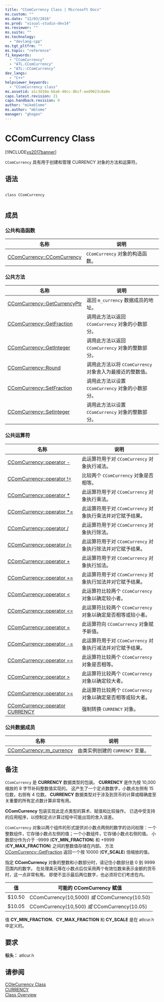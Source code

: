 ```yaml
---
title: "CComCurrency Class | Microsoft Docs"
ms.custom: ""
ms.date: "12/03/2016"
ms.prod: "visual-studio-dev14"
ms.reviewer: ""
ms.suite: ""
ms.technology: 
  - "devlang-cpp"
ms.tgt_pltfrm: ""
ms.topic: "reference"
f1_keywords: 
  - "CComCurrency"
  - "ATL.CComCurrency"
  - "ATL::CComCurrency"
dev_langs: 
  - "C++"
helpviewer_keywords: 
  - "CComCurrency class"
ms.assetid: a1c3d10a-bba6-40cc-8bcf-aed9023c8a9e
caps.latest.revision: 21
caps.handback.revision: 9
author: "mikeblome"
ms.author: "mblome"
manager: "ghogen"
---
```

# CComCurrency Class
[!INCLUDE[vs2017banner](../../assembler/inline/includes/vs2017banner.md)]

`CComCurrency` 具有用于创建和管理 CURRENCY 对象的方法和运算符。  
  
## 语法  
  
```  
  
class CComCurrency  
  
```  
  
## 成员  
  
### 公共构造函数  
  
|名称|说明|  
|--------|--------|  
|[CComCurrency::CComCurrency](../Topic/CComCurrency::CComCurrency.md)|`CComCurrency` 对象的构造函数。|  
  
### 公共方法  
  
|名称|说明|  
|--------|--------|  
|[CComCurrency::GetCurrencyPtr](../Topic/CComCurrency::GetCurrencyPtr.md)|返回 `m_currency` 数据成员的地址。|  
|[CComCurrency::GetFraction](../Topic/CComCurrency::GetFraction.md)|调用此方法以返回 `CComCurrency` 对象的小数部分。|  
|[CComCurrency::GetInteger](../Topic/CComCurrency::GetInteger.md)|调用此方法以返回 `CComCurrency` 对象的整数部分。|  
|[CComCurrency::Round](../Topic/CComCurrency::Round.md)|调用此方法以将 `CComCurrency` 对象舍入为最接近的整数值。|  
|[CComCurrency::SetFraction](../Topic/CComCurrency::SetFraction.md)|调用此方法以设置 `CComCurrency` 对象的小数部分。|  
|[CComCurrency::SetInteger](../Topic/CComCurrency::SetInteger.md)|调用此方法以设置 `CComCurrency` 对象的整数部分。|  
  
### 公共运算符  
  
|名称|说明|  
|--------|--------|  
|[CComCurrency::operator \-](../Topic/CComCurrency::operator%20-2.md)|此运算符用于对 `CComCurrency` 对象执行减法。|  
|[CComCurrency::operator \!\=](../Topic/CComCurrency::operator%20!=.md)|比较两个 `CComCurrency` 对象是否相等。|  
|[CComCurrency::operator \*](../Topic/CComCurrency::operator%20*.md)|此运算符用于对 `CComCurrency` 对象执行乘法。|  
|[CComCurrency::operator \*\=](../Topic/CComCurrency::operator%20*=.md)|此运算符用于对 `CComCurrency` 对象执行乘法并对它赋予结果。|  
|[CComCurrency::operator \/](../Topic/CComCurrency::operator%20-1.md)|此运算符用于对 `CComCurrency` 对象执行除法。|  
|[CComCurrency::operator \/\=](../Topic/CComCurrency::operator%20-=2.md)|此运算符用于对 `CComCurrency` 对象执行除法并对它赋予结果。|  
|[CComCurrency::operator \+](../Topic/CComCurrency::operator%20+.md)|此运算符用于对 `CComCurrency` 对象执行加法。|  
|[CComCurrency::operator \+\=](../Topic/CComCurrency::operator%20+=.md)|此运算符用于对 `CComCurrency` 对象执行加法并对它赋予结果。|  
|[CComCurrency::operator \<](../Topic/CComCurrency::operator%20%3C.md)|此运算符比较两个 `CComCurrency` 对象以确定较小者。|  
|[CComCurrency::operator \<\=](../Topic/CComCurrency::operator%20%3C=.md)|此运算符比较两个 `CComCurrency` 对象以确定是否相等或较小者。|  
|[CComCurrency::operator \=](../Topic/CComCurrency::operator%20=.md)|此运算符向 `CComCurrency` 对象赋予新值。|  
|[CComCurrency::operator \-\=](../Topic/CComCurrency::operator%20-=1.md)|此运算符用于对 `CComCurrency` 对象执行减法并对它赋予结果。|  
|[CComCurrency::operator \=\=](../Topic/CComCurrency::operator%20==.md)|此运算符比较两个 `CComCurrency` 对象是否相等。|  
|[CComCurrency::operator \>](../Topic/CComCurrency::operator%20%3E.md)|此运算符比较两个 `CComCurrency` 对象以确定较大者。|  
|[CComCurrency::operator \>\=](../Topic/CComCurrency::operator%20%3E=.md)|此运算符比较两个 `CComCurrency` 对象以确定是否相等或较大者。|  
|[CComCurrency::operator CURRENCY](../Topic/CComCurrency::operator%20CURRENCY.md)|强制转换 `CURRENCY` 对象。|  
  
### 公共数据成员  
  
|名称|说明|  
|--------|--------|  
|[CComCurrency::m\_currency](../Topic/CComCurrency::m_currency.md)|由类实例创建的 `CURRENCY` 变量。|  
  
## 备注  
 `CComCurrency` 是 **CURRENCY** 数据类型的包装。  **CURRENCY** 是作为按 10,000 缩放的 8 字节补码整数值实现的。  这产生了一个定点数数字，小数点左侧有 15 位数，右侧有 4 位数。  **CURRENCY** 数据类型对于涉及到货币的计算或精确度至关重要的所有定点数计算非常有用。  
  
 **CComCurrency** 包装实现此定点类型的算术、赋值和比较操作。  已选中受支持的应用程序，以控制定点计算过程中可能出现的舍入误差。  
  
 `CComCurrency` 对象以两个组件的形式提供对小数点两侧的数字的访问权限：一个整数组件，它存储小数点左侧的值；一个小数组件，它存储小数点右侧的值。  小数部分作为介于 \-9999 \(**CY\_MIN\_FRACTION**\) 和 \+9999 \(**CY\_MAX\_FRACTION**\) 之间的整数值存储在内部。  方法 [CComCurrency::GetFraction](../Topic/CComCurrency::GetFraction.md) 返回一个按 10000 \(**CY\_SCALE**\) 倍缩放的值。  
  
 指定 **CComCurrency** 对象的整数和小数部分时，请记住小数部分是 0 到 9999 范围内的数字。  在处理美元等在小数点后仅采用两个有效位数来表示金额的货币时，这一点非常有用。  即使不显示最后两位数字，也必须将它们考虑在内。  
  
|值|可能的 CComCurrency 赋值|  
|-------|-------------------------|  
|$10.50|CComCurrency\(10,5000\) *或* CComCurrency\(10.50\)|  
|$10.05|CComCurrency\(10,500\) *或* CComCurrency\(10.05\)|  
  
 值 **CY\_MIN\_FRACTION**、**CY\_MAX\_FRACTION** 和 **CY\_SCALE** 是在 atlcur.h 中定义的。  
  
## 要求  
 **标头：** atlcur.h  
  
## 请参阅  
 [COleCurrency Class](../../mfc/reference/colecurrency-class.md)   
 [CURRENCY](http://msdn.microsoft.com/zh-cn/5e81273c-7289-45c7-93c0-32c1553f708e)   
 [Class Overview](../../atl/atl-class-overview.md)